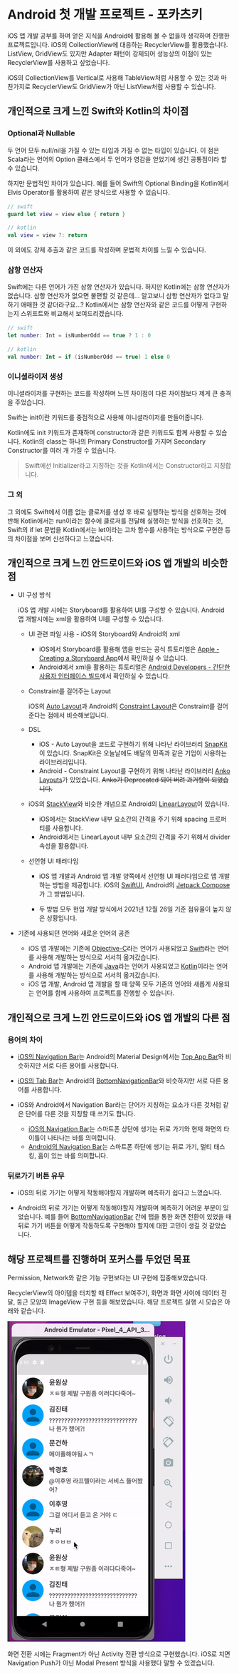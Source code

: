 # Android 첫 개발 프로젝트 - 포카츠키

iOS 앱 개발 공부를 하며 얻은 지식을 Android에 활용해 볼 수 없을까 생각하며 진행한 프로젝트입니다. iOS의 CollectionView에 대응하는 RecyclerView를 활용했습니다. ListView, GridView도 있지만 Adapter 패턴이 강제되어 성능상의 이점이 있는 RecyclerView를 사용하고 싶었습니다.

iOS의 CollectionView를 Vertical로 사용해 TableView처럼 사용할 수 있는 것과 마찬가지로 RecyclerView도 GridView가 아닌 ListView처럼 사용할 수 있습니다.



## 개인적으로 크게 느낀 Swift와 Kotlin의 차이점

### Optional과 Nullable

두 언어 모두 null/nil을 가질 수 있는 타입과 가질 수 없는 타입이 있습니다. 이 점은 Scala라는 언어의 Option 클래스에서 두 언어가 영감을 얻었기에 생긴 공통점이라 할 수 있습니다.

하지만 문법적인 차이가 있습니다. 예를 들어 Swift의 Optional Binding을 Kotlin에서 Elvis Operator를 활용하여 같은 방식으로 사용할 수 있습니다.

```swift
// swift
guard let view = view else { return }
```

```kotlin
// kotlin
val view = view ?: return
```

이 외에도 강제 추출과 같은 코드를 작성하며 문법적 차이를 느낄 수 있습니다.

### 삼항 연산자

Swift에는 다른 언어가 가진 삼항 연산자가 있습니다. 하지만 Kotlin에는 삼항 연산자가 없습니다. 삼항 연산자가 없으면 불편할 것 같은데... 알고보니 삼항 연산자가 없다고 말하기 애매한 것 같더라구요...? Kotlin에서는 삼항 연산자와 같은 코드를 어떻게 구현하는지 스위프트와 비교해서 보여드리겠습니다.

```swift
// swift
let number: Int = isNumberOdd == true ? 1 : 0
```

```kotlin
// kotlin
val number: Int = if (isNumberOdd == true) 1 else 0
```

### 이니셜라이저 생성

이니셜라이저를 구현하는 코드를 작성하며 느낀 차이점이 다른 차이점보다 제게 큰 충격을 주었습니다. 

Swift는 init이란 키워드를 중점적으로 사용해 이니셜라이저를 만들어줍니다.

Kotlin에도 init 키워드가 존재하며 constructor과 같은 키워드도 함께 사용할 수 있습니다. Kotlin의 class는 하나의 Primary Constructor를 가지며 Secondary Constructor를 여러 개 가질 수 있습니다.

> Swift에선 Initializer라고 지칭하는 것을 Kotlin에서는 Constructor라고 지칭합니다.

### 그 외

그 외에도 Swift에서 이름 없는 클로저를 생성 후 바로 실행하는 방식을 선호하는 것에 반해 Kotlin에서는 run이라는 함수에 클로저를 전달해 실행하는 방식을 선호하는 것, Swift의 if let 문법을 Kotlin에서는 let이라는 고차 함수를 사용하는 방식으로 구현한 등의 차이점을 보며 신선하다고 느꼈습니다.

## 개인적으로 크게 느낀 안드로이드와 iOS 앱 개발의 비슷한 점

- UI 구성 방식

  iOS 앱 개발 시에는 Storyboard를 활용하여 UI를 구성할 수 있습니다. Android 앱 개발시에는 xml을 활용하여 UI를 구성할 수 있습니다.

  - UI 관련 파일 사용 - iOS의 Storyboard와 Android의 xml

    - iOS에서 Storyboard를 활용해 앱을 만드는 공식 튜토리얼은 [Apple - Creating a Storyboard App](https://developer.apple.com/tutorials/app-dev-training/creating-a-storyboard-app)에서 확인하실 수 있습니다.
    - Android에서 xml을 활용하는 튜토리얼은 [Android Developers - 간단한 사용자 인터페이스 빌드](https://developer.android.com/training/basics/firstapp/building-ui)에서 확인하실 수 있습니다.

  - Constraint를 걸어주는 Layout

    iOS의 [Auto Layout](https://developer.apple.com/library/archive/documentation/UserExperience/Conceptual/AutolayoutPG/index.html)과 Android의 [Constraint Layout](https://developer.android.com/training/constraint-layout?hl=ko)은 Constraint를 걸어준다는 점에서 비슷해보입니다.

  - DSL

    - iOS - Auto Layout을 코드로 구현하기 위해 나타난 라이브러리 [SnapKit](https://github.com/SnapKit/SnapKit)이 있습니다. SnapKit은 오늘날에도 배달의 민족과 같은 기업이 사용하는 라이브러리입니다.
    -  Android - Constraint Layout를 구현하기 위해 나타난 라이브러리 [Anko Layouts](https://github.com/Kotlin/anko)가 있었습니다. ~~Anko가 Deprecated 되어 버려 과거형이 되었습니다.~~

  - iOS의 [StackView](https://developer.apple.com/documentation/uikit/uistackview)와 비슷한 개념으로 Android의 [LinearLayout](https://developer.android.com/guide/topics/ui/layout/linear?hl=ko)이 있습니다. 

    - iOS에서는 StackView 내부 요소간의 간격을 주기 위해 spacing 프로퍼티를 사용합니다.
    - Android에서는 LinearLayout 내부 요소간의 간격을 주기 위해서 divider 속성을 활용합니다.

  - 선언형 UI 패러다임

    - iOS 앱 개발과 Android 앱 개발 양쪽에서 선언형 UI 패러다임으로 앱 개발하는 방법을 제공합니다. iOS의 [SwiftUI](https://developer.apple.com/kr/xcode/swiftui/), Android의 [Jetpack Compose](https://developer.android.com/jetpack/compose?hl=ko)가 그 방법입니다.

    - 두 방법 모두 현업 개발 방식에서 2021년 12월 26일 기준 점유율이 높지 않은 상황입니다.

- 기존에 사용되던 언어와 새로운 언어의 공존

  - iOS 앱 개발에는 기존에 [Objective-C](https://ko.wikipedia.org/wiki/오브젝티브-C)라는 언어가 사용되었고 [Swift](https://developer.apple.com/kr/swift/)라는 언어를 사용해 개발하는 방식으로 서서히 옮겨갔습니다.
  - Android 앱 개발에는 기존에 [Java](https://www.java.com/ko/)라는 언어가 사용되었고 [Kotlin](https://kotlinlang.org)이라는 언어를 사용해 개발하는 방식으로 서서히 옮겨갔습니다.
  - iOS 앱 개발, Android 앱 개발을 할 때 양쪽 모두 기존의 언어와 새롭게 사용되는 언어를 함께 사용하여 프로젝트를 진행할 수 있습니다.

## 개인적으로 크게 느낀 안드로이드와 iOS 앱 개발의 다른 점

### 용어의 차이

- [iOS의 Navigation Bar](https://developer.apple.com/design/human-interface-guidelines/ios/bars/navigation-bars/)는 Android의 Material Design에서는 [Top App Bar](https://material.io/components/app-bars-top)와 비슷하지만 서로 다른 용어를 사용합니다.

- [iOS의 Tab Bar](https://developer.apple.com/design/human-interface-guidelines/ios/bars/tab-bars/)는 Android의 [BottomNavigationBar](https://material.io/components/bottom-navigation/android)와 비슷하지만 서로 다른 용어를 사용합니다.
- iOS와 Android에서 Navigation Bar라는 단어가 지칭하는 요소가 다른 것처럼 같은 단어를 다른 것을 지칭할 때 쓰기도 합니다.
  - [iOS의 Navigation Bar](https://developer.apple.com/design/human-interface-guidelines/ios/bars/navigation-bars/)는 스마트폰 상단에 생기는 뒤로 가기와 현재 화면의 타이틀이 나타나는 바를 의미합니다.
  - [Android의 Navigation Bar](https://www.google.com/url?client=internal-element-cse&cx=000521750095050289010:zpcpi1ea4s8&q=https://developer.android.com/training/system-ui/navigation&sa=U&ved=2ahUKEwiI0Nnr_ID1AhVHCqYKHbwqDqkQFnoECAAQAg&usg=AOvVaw2kF2ueRrZ6wmTHeTXpymAg)는 스마트폰 하단에 생기는 뒤로 가기, 멀티 태스킹, 홈이 있는 바를 의미합니다.

### 뒤로가기 버튼 유무

- iOS의 뒤로 가기는 어떻게 작동해야할지 개발하며 예측하기 쉽다고 느꼈습니다.

- Android의 뒤로 가기는 어떻게 작동해야할지 개발하며 예측하기 어려운 부분이 있었습니다. 예를 들어 [BottomNavigationBar](https://material.io/components/bottom-navigation/android) 간에 탭을 통한 화면 전환이 있었을 때 뒤로 가기 버튼을 어떻게 작동하도록 구현해야 할지에 대한 고민이 생길 것 같았습니다.

## 해당 프로젝트를 진행하며 포커스를 두었던 목표

Permission, Network와 같은 기능 구현보다는 UI 구현에 집중해보았습니다.

RecyclerView의 아이템을 터치할 때 Effect 보여주기, 화면과 화면 사이에 데이터 전달, 둥근 모양의 ImageView 구현 등을 해보았습니다. 해당 프로젝트 실행 시 모습은 아래와 같습니다.



![Result Image](https://github.com/CodingJT/Pokatsuki/blob/main/README%20Image/result_image.gif)

화면 전환 시에는 Fragment가 아닌 Activity 전환 방식으로 구현했습니다. iOS로 치면 Navigation Push가 아닌 Modal Present 방식을 사용했다 말할 수 있겠습니다.
